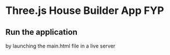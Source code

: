 # Three.js House Builder App FYP

## Run the application
by launching the main.html file in a live server

